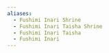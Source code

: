 ```yaml
---
aliases:
  - Fushimi Inari Shrine
  - Fushimi Inari Taisha Shrine
  - Fushimi Inari Taisha
  - Fushimi Inari
---
```

